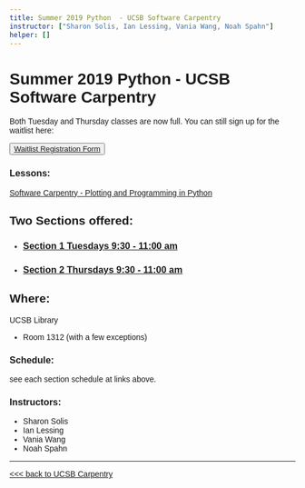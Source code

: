 ```yaml
---
title: Summer 2019 Python  - UCSB Software Carpentry
instructor: ["Sharon Solis, Ian Lessing, Vania Wang, Noah Spahn"]
helper: []
---
```

<style> body {font-family: sans-serif;}</style>
<link rel="stylesheet" href="https://stackpath.bootstrapcdn.com/bootstrap/4.3.1/css/bootstrap.min.css" integrity="sha384-ggOyR0iXCbMQv3Xipma34MD+dH/1fQ784/j6cY/iJTQUOhcWr7x9JvoRxT2MZw1T" crossorigin="anonymous">
<div class="container">

# Summer 2019 Python  - UCSB Software Carpentry
Both Tuesday and Thursday classes are now full. You can still sign up for the waitlist here:

<button>[Waitlist Registration Form](https://docs.google.com/forms/d/e/1FAIpQLSeefc5qKvOl-DmUqTR9I5WQkU1_rtvGlXX_3SfAUmIUTNyzQQ/viewform?usp=sf_link)</button>

### Lessons:

   [Software Carpentry - Plotting and Programming in Python](https://swcarpentry.github.io/python-novice-gapminder/)

## Two Sections offered:

- ### [Section 1  Tuesdays 9:30 - 11:00 am](https://ucsbcarpentry.github.io/2019-summer-tuesday/)

- ### [Section 2  Thursdays 9:30 - 11:00 am](https://ucsbcarpentry.github.io/2019-summer-thursday/)

## Where:

UCSB Library

  - Room 1312 (with a few exceptions)


### Schedule:

see each section schedule at links above.

### Instructors:

  - Sharon Solis
  - Ian Lessing
  - Vania Wang
  - Noah Spahn

----

 [ <<< back to UCSB Carpentry](https://ucsbcarpentry.github.io) 

</div>
